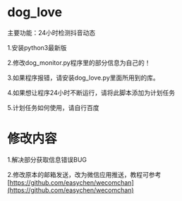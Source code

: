 # dog_love
主要功能：24小时检测抖音动态

1.安装python3最新版  

2.修改dog_monitor.py程序里的部分信息为自己的！ 

3.如果程序报错，请安装dog_love.py里面所用到的库。  

4.如果想让程序24小时不断运行，请将此脚本添加为计划任务  

5.计划任务如何使用，请自行百度

# 修改内容

1.解决部分获取信息错误BUG

2.修改原本的邮箱发送，改为微信应用推送，教程可参考[https://github.com/easychen/wecomchan](https://github.com/easychen/wecomchan)
